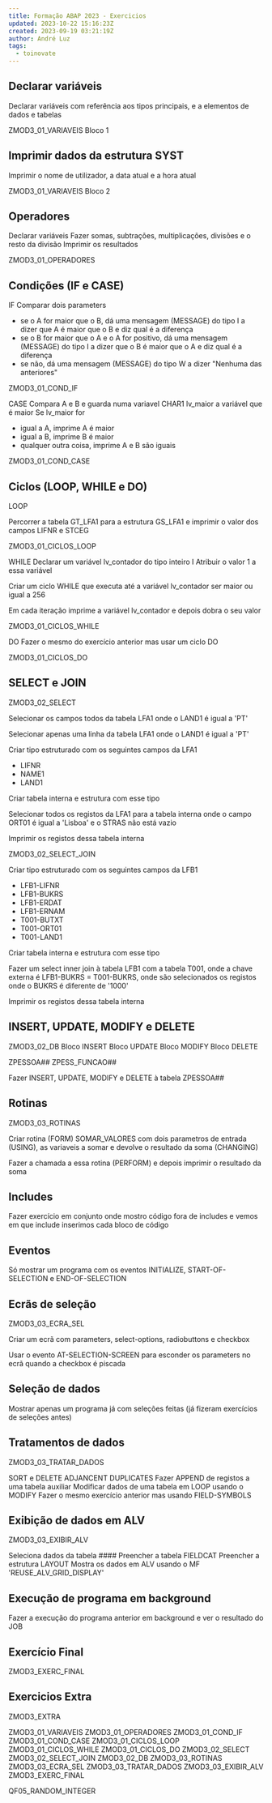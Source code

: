 ```yaml
---
title: Formação ABAP 2023 - Exercicios
updated: 2023-10-22 15:16:23Z
created: 2023-09-19 03:21:19Z
author: André Luz
tags:
  - toinovate
---
```


## Declarar variáveis

Declarar variáveis com referência aos tipos principais, e a elementos de dados e tabelas

ZMOD3_01_VARIAVEIS
Bloco 1

## Imprimir dados da estrutura SYST

Imprimir o nome de utilizador, a data atual e a hora atual

ZMOD3_01_VARIAVEIS
Bloco 2

## Operadores

Declarar variáveis
Fazer somas, subtrações, multiplicações, divisões e o resto da divisão
Imprimir os resultados

ZMOD3_01_OPERADORES

## Condições (IF e CASE)

IF
Comparar dois parameters

- se o A for maior que o B, dá uma mensagem (MESSAGE) do tipo I a dizer que A é maior que o B e diz qual é a diferença
- se o B for maior que o A e o A for positivo, dá uma mensagem (MESSAGE) do tipo I a dizer que o B é maior que o A e diz qual é a diferença
- se não, dá uma mensagem (MESSAGE) do tipo W a dizer "Nenhuma das anteriores"

ZMOD3_01_COND_IF

CASE
Compara A e B e guarda numa variavel CHAR1 lv_maior a variável que é maior
Se lv_maior for

- igual a A, imprime A é maior
- igual a B, imprime B é maior
- qualquer outra coisa, imprime A e B são iguais

ZMOD3_01_COND_CASE

## Ciclos (LOOP, WHILE e DO)

LOOP

Percorrer a tabela GT_LFA1 para a estrutura GS_LFA1 e imprimir o valor dos campos LIFNR e STCEG

ZMOD3_01_CICLOS_LOOP

WHILE
Declarar um variável lv_contador do tipo inteiro I
Atribuir o valor 1 a essa variável

Criar um ciclo WHILE que executa até a variável lv_contador ser maior ou igual a 256

Em cada iteração imprime a variável lv_contador e depois dobra o seu valor

ZMOD3_01_CICLOS_WHILE

DO
Fazer o mesmo do exercício anterior mas usar um ciclo DO

ZMOD3_01_CICLOS_DO

## SELECT e JOIN

ZMOD3_02_SELECT

Selecionar os campos todos da tabela LFA1 onde o LAND1 é igual a 'PT'

Selecionar apenas uma linha da tabela LFA1 onde o LAND1 é igual a 'PT'

Criar tipo estruturado com os seguintes campos da LFA1

- LIFNR
- NAME1
- LAND1

Criar tabela interna e estrutura com esse tipo

Selecionar todos os registos da LFA1 para a tabela interna onde o campo ORT01 é igual a 'Lisboa' e o STRAS não está vazio

Imprimir os registos dessa tabela interna

ZMOD3_02_SELECT_JOIN

Criar tipo estruturado com os seguintes campos da LFB1

- LFB1-LIFNR
- LFB1-BUKRS
- LFB1-ERDAT
- LFB1-ERNAM
- T001-BUTXT
- T001-ORT01
- T001-LAND1

Criar tabela interna e estrutura com esse tipo

Fazer um select inner join à tabela LFB1 com a tabela T001, onde a chave externa é LFB1-BUKRS = T001-BUKRS, onde são selecionados os registos onde o BUKRS é diferente de '1000'

Imprimir os registos dessa tabela interna

## INSERT, UPDATE, MODIFY e DELETE

ZMOD3_02_DB
Bloco INSERT
Bloco UPDATE
Bloco MODIFY
Bloco DELETE

ZPESSOA##
ZPESS_FUNCAO##

Fazer INSERT, UPDATE, MODIFY e DELETE à tabela ZPESSOA##

## Rotinas

ZMOD3_03_ROTINAS

Criar rotina (FORM) SOMAR_VALORES com dois parametros de entrada (USING), as variaveis a somar e devolve o resultado da soma (CHANGING)

Fazer a chamada a essa rotina (PERFORM) e depois imprimir o resultado da soma

## Includes

Fazer exercício em conjunto onde mostro código fora de includes e vemos em que include inserimos cada bloco de código

## Eventos

Só mostrar um programa com os eventos INITIALIZE, START-OF-SELECTION e END-OF-SELECTION

## Ecrãs de seleção

ZMOD3_03_ECRA_SEL

Criar um ecrã com parameters, select-options, radiobuttons e checkbox

Usar o evento AT-SELECTION-SCREEN para esconder os parameters no ecrã quando a checkbox é piscada

## Seleção de dados

Mostrar apenas um programa já com seleções feitas (já fizeram exercícios de seleções antes)

## Tratamentos de dados

ZMOD3_03_TRATAR_DADOS

SORT e DELETE ADJANCENT DUPLICATES
Fazer APPEND de registos a uma tabela auxiliar
Modificar dados de uma tabela em LOOP usando o MODIFY
Fazer o mesmo exercício anterior mas usando FIELD-SYMBOLS

## Exibição de dados em ALV

ZMOD3_03_EXIBIR_ALV

Seleciona dados da tabela ####
Preencher a tabela FIELDCAT
Preencher a estrutura LAYOUT
Mostra os dados em ALV usando o MF 'REUSE_ALV_GRID_DISPLAY'

## Execução de programa em background

Fazer a execução do programa anterior em background e ver o resultado do JOB

## Exercício Final

ZMOD3_EXERC_FINAL

## Exercicios Extra

ZMOD3_EXTRA

ZMOD3_01_VARIAVEIS
ZMOD3_01_OPERADORES
ZMOD3_01_COND_IF
ZMOD3_01_COND_CASE
ZMOD3_01_CICLOS_LOOP
ZMOD3_01_CICLOS_WHILE
ZMOD3_01_CICLOS_DO
ZMOD3_02_SELECT
ZMOD3_02_SELECT_JOIN
ZMOD3_02_DB
ZMOD3_03_ROTINAS
ZMOD3_03_ECRA_SEL
ZMOD3_03_TRATAR_DADOS
ZMOD3_03_EXIBIR_ALV
ZMOD3_EXERC_FINAL

QF05_RANDOM_INTEGER